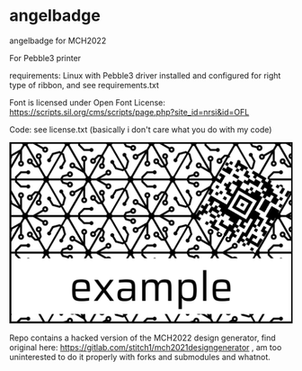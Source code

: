 # angelbadge
angelbadge for MCH2022

For Pebble3 printer

requirements: Linux with Pebble3 driver installed and configured for right type of ribbon, and see requirements.txt

Font is licensed under Open Font License: https://scripts.sil.org/cms/scripts/page.php?site_id=nrsi&id=OFL

Code: see license.txt (basically i don't care what you do with my code)

![plaatje](/example.png)

Repo contains a hacked version of the MCH2022 design generator, find original here: https://gitlab.com/stitch1/mch2021designgenerator , am too uninterested to do it properly with forks and submodules and whatnot.
